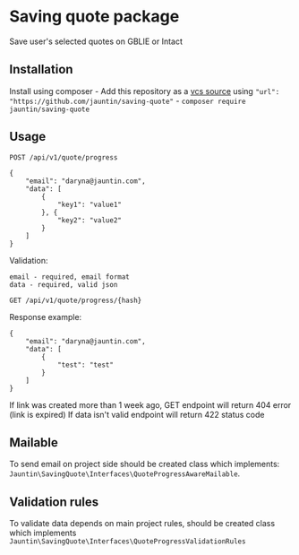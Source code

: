 # Saving quote package

Save user's selected quotes on GBLIE or Intact

## Installation

Install using composer
    - Add this repository as a [vcs source](https://getcomposer.org/doc/05-repositories.md#vcs) using `"url": "https://github.com/jauntin/saving-quote"`
    - `composer require jauntin/saving-quote`

## Usage

`POST /api/v1/quote/progress`
```
{
    "email": "daryna@jauntin.com",
    "data": [
        {
            "key1": "value1"
        }, {
            "key2": "value2"
        }
    ]
}
```

Validation:

```
email - required, email format
data - required, valid json
```

`GET /api/v1/quote/progress/{hash}`

Response example:
```
{
    "email": "daryna@jauntin.com",
    "data": [
        {
            "test": "test"
        }
    ]
}
```

If link was created more than 1 week ago, GET endpoint will return 404 error (link is expired)
If data isn't valid endpoint will return 422 status code

## Mailable

To send email on project side should be created class which implements: `Jauntin\SavingQuote\Interfaces\QuoteProgressAwareMailable`.

## Validation rules

To validate data depends on main project rules, should be created class which implements
`Jauntin\SavingQuote\Interfaces\QuoteProgressValidationRules`
